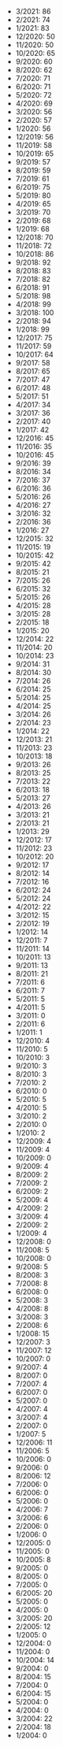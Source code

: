 *  3/2021: 86
*  2/2021: 74
*  1/2021: 83
*  12/2020: 50
*  11/2020: 50
*  10/2020: 65
*  9/2020: 60
*  8/2020: 62
*  7/2020: 71
*  6/2020: 71
*  5/2020: 72
*  4/2020: 69
*  3/2020: 56
*  2/2020: 57
*  1/2020: 56
*  12/2019: 56
*  11/2019: 58
*  10/2019: 65
*  9/2019: 57
*  8/2019: 59
*  7/2019: 61
*  6/2019: 75
*  5/2019: 80
*  4/2019: 65
*  3/2019: 70
*  2/2019: 68
*  1/2019: 68
*  12/2018: 70
*  11/2018: 72
*  10/2018: 86
*  9/2018: 92
*  8/2018: 83
*  7/2018: 82
*  6/2018: 91
*  5/2018: 98
*  4/2018: 99
*  3/2018: 100
*  2/2018: 94
*  1/2018: 99
*  12/2017: 75
*  11/2017: 59
*  10/2017: 64
*  9/2017: 58
*  8/2017: 65
*  7/2017: 47
*  6/2017: 48
*  5/2017: 51
*  4/2017: 34
*  3/2017: 36
*  2/2017: 40
*  1/2017: 42
*  12/2016: 45
*  11/2016: 35
*  10/2016: 45
*  9/2016: 39
*  8/2016: 34
*  7/2016: 37
*  6/2016: 36
*  5/2016: 26
*  4/2016: 27
*  3/2016: 32
*  2/2016: 36
*  1/2016: 27
*  12/2015: 32
*  11/2015: 19
*  10/2015: 42
*  9/2015: 42
*  8/2015: 21
*  7/2015: 26
*  6/2015: 32
*  5/2015: 26
*  4/2015: 28
*  3/2015: 28
*  2/2015: 18
*  1/2015: 20
*  12/2014: 22
*  11/2014: 20
*  10/2014: 23
*  9/2014: 31
*  8/2014: 30
*  7/2014: 26
*  6/2014: 25
*  5/2014: 25
*  4/2014: 25
*  3/2014: 26
*  2/2014: 23
*  1/2014: 22
*  12/2013: 21
*  11/2013: 23
*  10/2013: 18
*  9/2013: 26
*  8/2013: 25
*  7/2013: 22
*  6/2013: 18
*  5/2013: 27
*  4/2013: 26
*  3/2013: 21
*  2/2013: 21
*  1/2013: 29
*  12/2012: 17
*  11/2012: 23
*  10/2012: 20
*  9/2012: 17
*  8/2012: 14
*  7/2012: 16
*  6/2012: 24
*  5/2012: 24
*  4/2012: 22
*  3/2012: 15
*  2/2012: 19
*  1/2012: 14
*  12/2011: 7
*  11/2011: 14
*  10/2011: 13
*  9/2011: 13
*  8/2011: 21
*  7/2011: 6
*  6/2011: 7
*  5/2011: 5
*  4/2011: 5
*  3/2011: 0
*  2/2011: 6
*  1/2011: 1
*  12/2010: 4
*  11/2010: 5
*  10/2010: 3
*  9/2010: 3
*  8/2010: 3
*  7/2010: 2
*  6/2010: 0
*  5/2010: 5
*  4/2010: 5
*  3/2010: 2
*  2/2010: 0
*  1/2010: 2
*  12/2009: 4
*  11/2009: 4
*  10/2009: 0
*  9/2009: 4
*  8/2009: 2
*  7/2009: 2
*  6/2009: 2
*  5/2009: 4
*  4/2009: 2
*  3/2009: 4
*  2/2009: 2
*  1/2009: 4
*  12/2008: 0
*  11/2008: 5
*  10/2008: 0
*  9/2008: 5
*  8/2008: 3
*  7/2008: 8
*  6/2008: 0
*  5/2008: 3
*  4/2008: 8
*  3/2008: 3
*  2/2008: 6
*  1/2008: 15
*  12/2007: 3
*  11/2007: 12
*  10/2007: 0
*  9/2007: 4
*  8/2007: 0
*  7/2007: 4
*  6/2007: 0
*  5/2007: 0
*  4/2007: 4
*  3/2007: 4
*  2/2007: 0
*  1/2007: 5
*  12/2006: 11
*  11/2006: 5
*  10/2006: 0
*  9/2006: 0
*  8/2006: 12
*  7/2006: 0
*  6/2006: 0
*  5/2006: 0
*  4/2006: 7
*  3/2006: 6
*  2/2006: 0
*  1/2006: 0
*  12/2005: 0
*  11/2005: 0
*  10/2005: 8
*  9/2005: 0
*  8/2005: 0
*  7/2005: 0
*  6/2005: 20
*  5/2005: 0
*  4/2005: 0
*  3/2005: 20
*  2/2005: 12
*  1/2005: 0
*  12/2004: 0
*  11/2004: 0
*  10/2004: 14
*  9/2004: 0
*  8/2004: 15
*  7/2004: 0
*  6/2004: 15
*  5/2004: 0
*  4/2004: 0
*  3/2004: 22
*  2/2004: 18
*  1/2004: 0